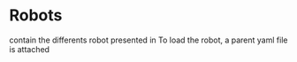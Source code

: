 # Robots
contain the differents robot presented in 
To load the robot, a parent yaml file is attached